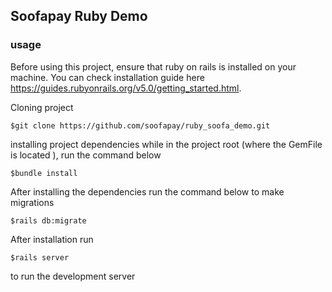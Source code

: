 ## Soofapay Ruby Demo
### usage
Before using this project, ensure that ruby on rails is installed
on your machine. You can check installation guide here https://guides.rubyonrails.org/v5.0/getting_started.html.

Cloning project
```
$git clone https://github.com/soofapay/ruby_soofa_demo.git 
```
installing project dependencies
while in the project root (where the GemFile is located ), run the command below
```
$bundle install
```
After installing the dependencies 
run the command below to make migrations 
```
$rails db:migrate 
```
After installation run
```
$rails server
```
to run the development server 
